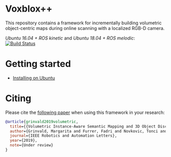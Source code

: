 #  Voxblox++

This repository contains a framework for incrementally building volumetric object-centric maps during online scanning with a localized RGB-D camera.

*Ubuntu 16.04 + ROS kinetic* and *Ubuntu 18.04 + ROS melodic*: [![Build Status](https://jenkins.asl.ethz.ch/buildStatus/icon?job=voxblox_gsm_nightly)](https://jenkins.asl.ethz.ch/job/voxblox_gsm_nightly/)

# Getting started
- [Installing on Ubuntu](https://github.com/ethz-asl/voxblox_gsm/wiki/Installation-on-Ubuntu)

# Citing
Please cite the [following paper](https://arxiv.org/abs/1903.00268) when using this framework in your research:

```bibtex
@article{grinvald2019volumetric,
  title={{Volumetric Instance-Aware Semantic Mapping and 3D Object Discovery}},
  author={Grinvald, Margarita and Furrer, Fadri and Novkovic, Tonci and Chung, Jen Jen and Cadena, Cesar and Siegwart, Roland and Nieto, Juan},
  journal={IEEE Robotics and Automation Letters},
  year={2019},
  note={Under review}
}
```
